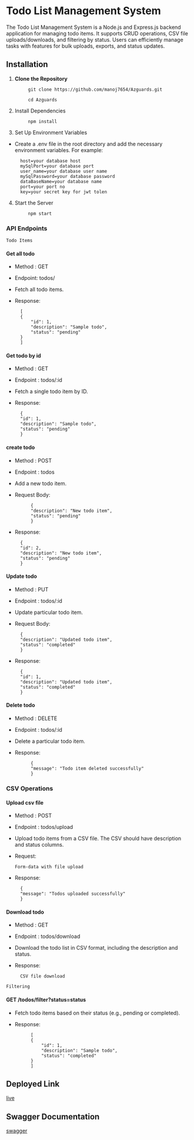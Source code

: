 # Todo List Management System

The Todo List Management System is a Node.js and Express.js backend application for managing todo items. It supports CRUD operations, CSV file uploads/downloads, and filtering by status. Users can efficiently manage tasks with features for bulk uploads, exports, and status updates.

## Installation

1. **Clone the Repository**

   
            git clone https://github.com/manoj7654/Azguards.git
            
            cd Azguards

2. Install Dependencies


            npm install

3. Set Up Environment Variables

- Create a .env file in the root directory and add the necessary environment variables. For example:

  
        host=your database host
        mySqlPort=your database port
        user_name=your database user name
        mySqlPassword=your database password
        dataBaseName=your database name
        port=your port no
        key=your secret key for jwt tolen
        


4. Start the Server


            npm start

### API Endpoints

`Todo Items`

#### Get all todo

- Method : GET
- Endpoint: todos/

- Fetch all todo items.

- Response:


        [
        {
            "id": 1,
            "description": "Sample todo",
            "status": "pending"
        }
        ]
#### Get todo by id

- Method : GET
- Endpoint : todos/:id

- Fetch a single todo item by ID.

- Response:


        {
        "id": 1,
        "description": "Sample todo",
        "status": "pending"
        }

#### create todo

- Method : POST
- Endpoint : todos

- Add a new todo item.

- Request Body:


            {
            "description": "New todo item",
            "status": "pending"
            }

- Response:


        {
        "id": 2,
        "description": "New todo item",
        "status": "pending"
        }

#### Update todo

- Method : PUT
- Endpoint : todos/:id

- Update  particular todo item.

- Request Body:

        {
        "description": "Updated todo item",
        "status": "completed"
        }

- Response:


        {
        "id": 1,
        "description": "Updated todo item",
        "status": "completed"
        }

#### Delete todo

- Method : DELETE
- Endpoint : todos/:id

- Delete a particular todo item.

- Response:


            {
            "message": "Todo item deleted successfully"
            }

### CSV Operations
#### Upload csv file

- Method : POST
- Endpoint : todos/upload

- Upload todo items from a CSV file. The CSV should have description and status columns.

- Request:

      Form-data with file upload
- Response:


        {
        "message": "Todos uploaded successfully"
        }
#### Download todo

- Method : GET
- Endpoint : todos/download

- Download the todo list in CSV format, including the description and status.

- Response:

        CSV file download
`Filtering`

#### GET /todos/filter?status=status

- Fetch todo items based on their status (e.g., pending or completed).

- Response:


            [
            {
                "id": 1,
                "description": "Sample todo",
                "status": "completed"
            }
            ]



## Deployed Link
[live](https://azguards.onrender.com/)

## Swagger Documentation
[swagger](https://azguards.onrender.com/api-docs/)
